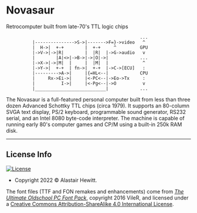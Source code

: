 # Novasaur
Retrocomputer built from late-70's TTL logic chips
```
                                                   ...
          |--------------->S->|------->F=}->video   ^
          |  H->|  +-+        |  +-+     ^         GPU
          |->V->|->|R|        |  |R|  |->G->audio   v
          |        |A|<>|->B->|->|O|->|            ...
          |->X->|->|M|  |     |  |M|  |             ^
          |->Y->|  +-+  | fn->|  +-+  |->C->[ECU]   :
          |--------->A->|     |{=HL<--|            CPU
          |     Rx->Ei->|     |<-PC<--|->Eo->Tx     :
          |          I->|     |<-Pg<--|->O          v
          |___________________________|            ...
```

The Novasaur is a full-featured personal computer built from less than three dozen Advanced Schottky TTL chips (circa 1979). It supports an 80-column SVGA text display, PS/2 keyboard, programmable sound generator, RS232 serial, and an Intel 8080 byte-code interpreter. The machine is capable of running early 80's computer games and CP/M using a built-in 250k RAM disk.

---

## License Info

[![License](https://img.shields.io/badge/license-GPLv3-brightgreen.svg)](https://www.gnu.org/licenses/gpl-3.0.en.html)
- Copyright 2022 © Alastair Hewitt.

The font files (TTF and FON remakes and enhancements) come from [_The Ultimate Oldschool PC Font Pack_](http://int10h.org/oldschool-pc-fonts/), copyright 2016 VileR, and licensed under a [Creative Commons Attribution-ShareAlike 4.0 International License](http://creativecommons.org/licenses/by-sa/4.0/).
